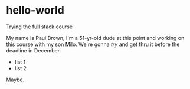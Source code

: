 # hello-world
Trying the full stack course

My name is Paul Brown, I'm a 51-yr-old dude at this point and working on this course with my son Milo. We're gonna *try* and get thru it before the deadline in December.
 - list 1
 - list 2

Maybe.
